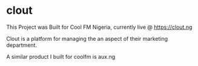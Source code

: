 # clout

This Project was Built for Cool FM Nigeria, currently live @ https://clout.ng

Clout is a platform for managing the an aspect of their marketing department. 

A similar product I built for coolfm is aux.ng 
